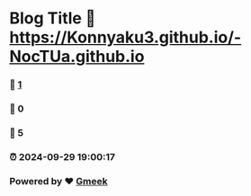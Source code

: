 # Blog Title :link: https://Konnyaku3.github.io/-NocTUa.github.io 
### :page_facing_up: [1](https://Konnyaku3.github.io/-NocTUa.github.io/tag.html) 
### :speech_balloon: 0 
### :hibiscus: 5 
### :alarm_clock: 2024-09-29 19:00:17 
### Powered by :heart: [Gmeek](https://github.com/Meekdai/Gmeek)
